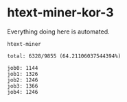 # htext-miner-kor-3

Everything doing here is automated.

```
htext-miner

total: 6328/9855 (64.21106037544394%)

job0: 1144
job1: 1326
job2: 1246
job3: 1366
job4: 1246
```